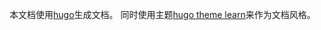 本文档使用[hugo](http://gohugo.io/overview/introduction/)生成文档。
同时使用主题[hugo theme learn](https://github.com/matcornic/hugo-theme-learn)来作为文档风格。


